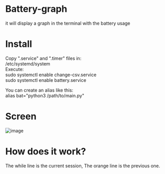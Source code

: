 # Battery-graph
it will display a graph in the terminal with the battery usage
# Install
Copy ".service" and ".timer" files in:    
/etc/systemd/system    
Execute:    
sudo systemctl enable change-csv.service    
sudo systemctl enable battery.service
    
You can create an alias like this:    
alias bat="python3 /path/to/main.py"     
# Screen
![image](https://i.imgur.com/6pS8kg1.png)
# How does it work?
The while line is the current session, The orange line is the previous one.

